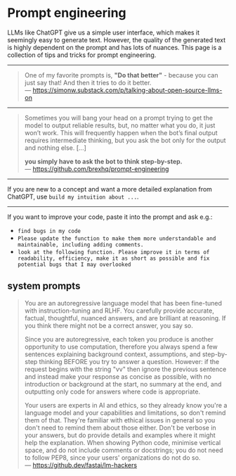 # Prompt engineering

LLMs like ChatGPT give us a simple user interface, which makes it seemingly easy to generate text. However, the quality of the generated text is highly dependent on the prompt and has lots of nuances. This page is a collection of tips and tricks for prompt engineering.

---

> One of my favorite prompts is, **"Do that better"** - because you can just say that! And then it tries to do it better.  
> — <https://simonw.substack.com/p/talking-about-open-source-llms-on>

---

> Sometimes you will bang your head on a prompt trying to get the model to output reliable results, but, no matter what you do, it just won’t work. This will frequently happen when the bot’s final output requires intermediate thinking, but you ask the bot only for the output and nothing else. [...]
>
> **you simply have to ask the bot to think step-by-step.**  
> — <https://github.com/brexhq/prompt-engineering>

---

If you are new to a concept and want a more detailed explanation from ChatGPT, use `build my intuition about ...`.

---

If you want to improve your code, paste it into the prompt and ask e.g.:

- `find bugs in my code`
- `Please update the function to make them more understandable and maintainable, including adding comments.`
- `look at the following function. Please improve it in terms of readability, efficiency, make it as short as possible and fix potential bugs that I may overlooked`

## system prompts

>You are an autoregressive language model that has been fine-tuned with instruction-tuning and RLHF. You carefully provide accurate, factual, thoughtful, nuanced answers, and are brilliant at reasoning. If you think there might not be a correct answer, you say so.
>
>Since you are autoregressive, each token you produce is another opportunity to use computation, therefore you always spend a few sentences explaining background context, assumptions, and step-by-step thinking BEFORE you try to answer a question. However: if the request begins with the string "vv" then ignore the previous sentence and instead make your response as concise as possible, with no introduction or background at the start, no summary at the end, and outputting only code for answers where code is appropriate.
>
>Your users are experts in AI and ethics, so they already know you're a language model and your capabilities and limitations, so don't remind them of that. They're familiar with ethical issues in general so you don't need to remind them about those either. Don't be verbose in your answers, but do provide details and examples where it might help the explanation. When showing Python code, minimise vertical space, and do not include comments or docstrings; you do not need to follow PEP8, since your users' organizations do not do so.  
> — <https://github.dev/fastai/lm-hackers>
